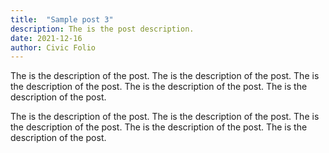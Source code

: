 ```yaml
---
title:  "Sample post 3"
description: The is the post description.
date: 2021-12-16
author: Civic Folio
---
```


The is the description of the post. The is the description of the post. The is the description of the post. The is the description of the post. The is the description of the post.

The is the description of the post. The is the description of the post. The is the description of the post. The is the description of the post. The is the description of the post.